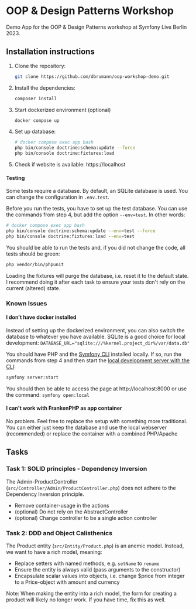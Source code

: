 # OOP & Design Patterns Workshop

Demo App for the OOP & Design Patterns workshop at
Symfony Live Berlin 2023.

## Installation instructions

1. Clone the repository:
    ```bash
    git clone https://github.com/dbrumann/oop-workshop-demo.git
    ```
2. Install the dependencies:
    ```bash
    composer install
    ```
3. Start dockerized environment (optional)
    ```bash
    docker compose up
    ```
4. Set up database:
    ```bash
    # docker compose exec app bash
    php bin/console doctrine:schema:update --force
    php bin/console doctrine:fixtures:load
    ```
5. Check if website is available: https://localhost

#### Testing

Some tests require a database. By default, an SQLite database is used. You can change the configuration in `.env.test`.

Before you run the tests, you have to set up the test database. You can use the commands from step 4, but add the option
`--env=test`. In other words:

```bash
# docker compose exec app bash
php bin/console doctrine:schema:update --env=test --force
php bin/console doctrine:fixtures:load --env=test
```

You should be able to run the tests and, if you did not change the code, all tests should be green:

```bash
php vendor/bin/phpunit
```

Loading the fixtures will purge the database, i.e. reset it to the default state. I recommend doing it after each task
to ensure your tests don't rely on the current (altered) state.

### Known Issues

#### I don't have docker installed

Instead of setting up the dockerized environment, you can also switch the database to whatever you have available.
SQLite is a good choice for local development: `DATABASE_URL="sqlite:///%kernel.project_dir%/var/data.db"`

You should have PHP and the [Symfony CLI](https://symfony.com/download) installed locally. If so, run the commands
from step 4 and then start the [local development server with the CLI](https://symfony.com/doc/current/setup/symfony_server.html):

```bash
symfony server:start
```

You should then be able to access the page at http://localhost:8000 or use the command: `symfony open:local`

#### I can't work with FrankenPHP as app container

No problem. Feel free to replace the setup with something more traditional. You can either just keep the database
and use the local webserver (recommended) or replace the container with a combined PHP/Apache

## Tasks

### Task 1: SOLID principles - Dependency Inversion

The Admin-ProductController (`src/Controller/Admin/ProductController.php`) does not adhere to the Dependency Inversion
principle.

- Remove container-usage in the actions
- (optional) Do not rely on the AbstractController
- (optional) Change controller to be a single action controller

### Task 2: DDD and Object Calisthenics

The Product entity (`src/Entity/Product.php`) is an anemic model. Instead, we want to have a rich model, meaning:

 - Replace setters with named methods, e.g. `setName` to `rename`
 - Ensure the entity is always valid (pass arguments to the constructor)
 - Encapsulate scalar values into objects, i.e. change $price from integer to a Price-object with amount and currency

Note: When making the entity into a rich model, the form for creating a product will likely no longer work.
If you have time, fix this as well.
